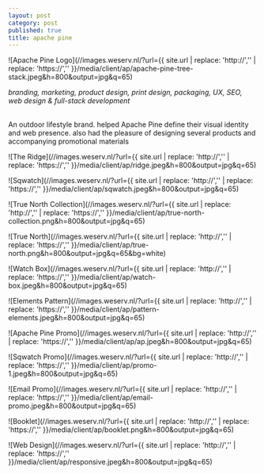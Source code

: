 ```yaml
---
layout: post
category: post
published: true
title: apache pine
---
```

![Apache Pine Logo](//images.weserv.nl/?url={{ site.url | replace: 'http://','' | replace: 'https://','' }}/media/client/ap/apache-pine-tree-stack.jpeg&h=800&output=jpg&q=65)
<!--more-->
<span class='date fr'>*branding, marketing, product design, print design, packaging, UX, SEO, web design & full-stack development*</span><br><br>
  
  
  
An outdoor lifestyle brand. helped Apache Pine define their visual identity and web presence. also had the pleasure of designing several products and accompanying promotional materials  
  
  
![The Ridge](//images.weserv.nl/?url={{ site.url | replace: 'http://','' | replace: 'https://','' }}/media/client/ap/ridge.jpeg&h=800&output=jpg&q=65)  
  
![Sqwatch](//images.weserv.nl/?url={{ site.url | replace: 'http://','' | replace: 'https://','' }}/media/client/ap/sqwatch.jpeg&h=800&output=jpg&q=65)  
  
![True North Collection](//images.weserv.nl/?url={{ site.url | replace: 'http://','' | replace: 'https://','' }}/media/client/ap/true-north-collection.png&h=800&output=jpg&q=65)  
  
![True North](//images.weserv.nl/?url={{ site.url | replace: 'http://','' | replace: 'https://','' }}/media/client/ap/true-north.png&h=800&output=jpg&q=65&bg=white)  
  
![Watch Box](//images.weserv.nl/?url={{ site.url | replace: 'http://','' | replace: 'https://','' }}/media/client/ap/watch-box.jpeg&h=800&output=jpg&q=65)  
  
![Elements Pattern](//images.weserv.nl/?url={{ site.url | replace: 'http://','' | replace: 'https://','' }}/media/client/ap/pattern-elements.jpeg&h=800&output=jpg&q=65) 
  
![Apache Pine Promo](//images.weserv.nl/?url={{ site.url | replace: 'http://','' | replace: 'https://','' }}/media/client/ap/ap.jpeg&h=800&output=jpg&q=65)  
  
![Sqwatch Promo](//images.weserv.nl/?url={{ site.url | replace: 'http://','' | replace: 'https://','' }}/media/client/ap/promo-1.jpeg&h=800&output=jpg&q=65)  
  
![Email Promo](//images.weserv.nl/?url={{ site.url | replace: 'http://','' | replace: 'https://','' }}/media/client/ap/email-promo.jpeg&h=800&output=jpg&q=65)  
  
![Booklet](//images.weserv.nl/?url={{ site.url | replace: 'http://','' | replace: 'https://','' }}/media/client/ap/booklet.png&h=800&output=jpg&q=65)  
  
![Web Design](//images.weserv.nl/?url={{ site.url | replace: 'http://','' | replace: 'https://','' }}/media/client/ap/responsive.jpeg&h=800&output=jpg&q=65)